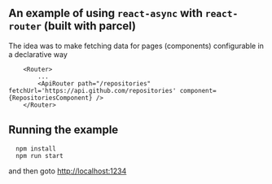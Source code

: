 ## An example of using `react-async` with `react-router` (built with parcel)

The idea was to make fetching data for pages (components) configurable in a declarative way

```
    <Router>
        ...
        <ApiRouter path="/repositories" fetchUrl='https://api.github.com/repositories' component={RepositoriesComponent} />
    </Router>
```

## Running the example

```
  npm install
  npm run start
```
and then goto [http://localhost:1234](http://localhost:123)